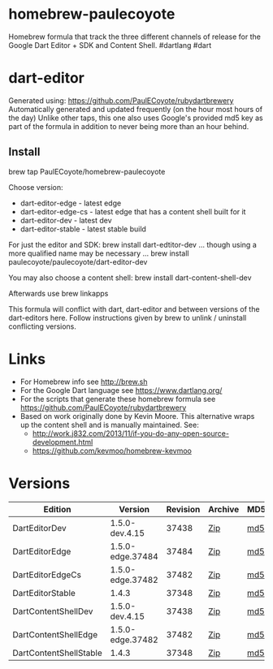 homebrew-paulecoyote
====================

Homebrew formula that track the three different channels of release for the Google Dart Editor + SDK and Content Shell.  #dartlang #dart

dart-editor
===========

Generated using: https://github.com/PaulECoyote/rubydartbrewery
Automatically generated and updated frequently (on the hour most hours of the day)
Unlike other taps, this one also uses Google's provided md5 key as part of the formula in addition to never being more than an hour behind.

Install
-------
brew tap PaulECoyote/homebrew-paulecoyote

Choose version:
* dart-editor-edge - latest edge
* dart-editor-edge-cs - latest edge that has a content shell built for it
* dart-editor-dev - latest dev
* dart-editor-stable - latest stable build

For just the editor and SDK:
brew install dart-edtitor-dev
... though using a more qualified name may be necessary ...
brew install paulecoyote/paulecoyote/dart-editor-dev

You may also choose a content shell:
brew install dart-content-shell-dev

Afterwards use 
brew linkapps

This formula will conflict with dart, dart-editor and between versions of the dart-editors here.  Follow instructions given by brew to unlink / uninstall conflicting versions.

Links
=====
* For Homebrew info see http://brew.sh
* For the Google Dart language see https://www.dartlang.org/
* For the scripts that generate these homebrew formula see https://github.com/PaulECoyote/rubydartbrewery
* Based on work originally done by Kevin Moore. This alternative wraps up the content shell and is manually maintained.  See: 
    * http://work.j832.com/2013/11/if-you-do-any-open-source-development.html
    * https://github.com/kevmoo/homebrew-kevmoo

Versions
========
| Edition | Version | Revision | Archive | MD5 | Notes |
| ------- | ------- | -------- | ------- | --- | ----- |
| DartEditorDev | 1.5.0-dev.4.15 | 37438 | [Zip](http://storage.googleapis.com/dart-archive/channels/dev/release/37438/editor/darteditor-macos-x64.zip) | [md5](http://storage.googleapis.com/dart-archive/channels/dev/release/37438/editor/darteditor-macos-x64.zip.md5sum) | [Changes](http://storage.googleapis.com/dart-archive/channels/dev/release/latest/changelog.html) |
| DartEditorEdge | 1.5.0-edge.37484 | 37484 | [Zip](http://storage.googleapis.com/dart-archive/channels/be/raw/37484/editor/darteditor-macos-x64.zip) | [md5](http://storage.googleapis.com/dart-archive/channels/be/raw/37484/editor/darteditor-macos-x64.zip.md5sum) | - |
| DartEditorEdgeCs | 1.5.0-edge.37482 | 37482 | [Zip](http://storage.googleapis.com/dart-archive/channels/be/raw/37482/editor/darteditor-macos-x64.zip) | [md5](http://storage.googleapis.com/dart-archive/channels/be/raw/37482/editor/darteditor-macos-x64.zip.md5sum) | - |
| DartEditorStable | 1.4.3 | 37348 | [Zip](http://storage.googleapis.com/dart-archive/channels/stable/release/37348/editor/darteditor-macos-x64.zip) | [md5](http://storage.googleapis.com/dart-archive/channels/stable/release/37348/editor/darteditor-macos-x64.zip.md5sum) | [Changes](http://storage.googleapis.com/dart-archive/channels/stable/release/latest/changelog.html) |
| DartContentShellDev | 1.5.0-dev.4.15 | 37438 | [Zip](http://storage.googleapis.com/dart-archive/channels/dev/release/37438/dartium/content_shell-macos-ia32-release.zip) | [md5](http://storage.googleapis.com/dart-archive/channels/dev/release/37438/dartium/content_shell-macos-ia32-release.zip.md5sum) | - |
| DartContentShellEdge | 1.5.0-edge.37482 | 37482 | [Zip](http://storage.googleapis.com/dart-archive/channels/be/raw/37482/dartium/content_shell-macos-ia32-release.zip) | [md5](http://storage.googleapis.com/dart-archive/channels/be/raw/37482/dartium/content_shell-macos-ia32-release.zip.md5sum) | - |
| DartContentShellStable | 1.4.3 | 37348 | [Zip](http://storage.googleapis.com/dart-archive/channels/stable/release/37348/dartium/content_shell-macos-ia32-release.zip) | [md5](http://storage.googleapis.com/dart-archive/channels/stable/release/37348/dartium/content_shell-macos-ia32-release.zip.md5sum) | - |
